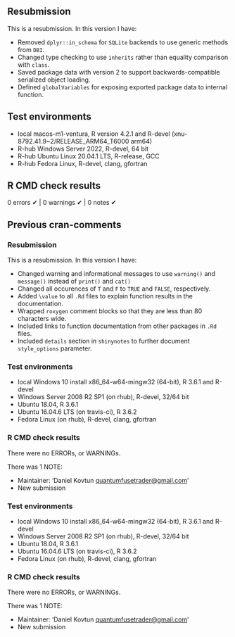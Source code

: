 ## Resubmission
This is a resubmission. In this version I have:

* Removed `dplyr::in_schema` for `SQLite` backends to use generic methods from `DBI`.
* Changed type checking to use `inherits` rather than equality comparison with `class`. 
* Saved package data with version 2 to support backwards-compatible serialized object loading.
* Defined `globalVariables` for exposing exported package data to internal function.

## Test environments
* local macos-m1-ventura, R version 4.2.1 and R-devel (xnu-8792.41.9~2/RELEASE_ARM64_T6000 arm64)
* R-hub Windows Server 2022, R-devel, 64 bit
* R-hub Ubuntu Linux 20.04.1 LTS, R-release, GCC
* R-hub Fedora Linux, R-devel, clang, gfortran

## R CMD check results
0 errors ✔ | 0 warnings ✔ | 0 notes ✔

## Previous cran-comments

### Resubmission
This is a resubmission. In this version I have:

* Changed warning and informational messages to use `warning()` and `message()` instead of `print()` and `cat()`
* Changed all occurences of `T` and `F` to `TRUE` and `FALSE`, respectively.
* Added `\value` to all `.Rd` files to explain function results in the documentation.
* Wrapped `roxygen` comment blocks so that they are less than 80 characters wide.
* Included links to function documentation from other packages in `.Rd` files.
* Included `details` section in `shinynotes` to further document `style_options` parameter.

### Test environments
* local Windows 10 install x86_64-w64-mingw32 (64-bit), R 3.6.1 and R-devel
* Windows Server 2008 R2 SP1 (on rhub), R-devel, 32/64 bit
* Ubuntu 18.04, R 3.6.1
* Ubuntu 16.04.6 LTS (on travis-ci), R 3.6.2
* Fedora Linux (on rhub), R-devel, clang, gfortran
 
### R CMD check results
There were no ERRORs, or WARNINGs.

There was 1 NOTE:
* Maintainer: ‘Daniel Kovtun <quantumfusetrader@gmail.com>’
* New submission

### Test environments
* local Windows 10 install x86_64-w64-mingw32 (64-bit), R 3.6.1 and R-devel
* Windows Server 2008 R2 SP1 (on rhub), R-devel, 32/64 bit
* Ubuntu 18.04, R 3.6.1
* Ubuntu 16.04.6 LTS (on travis-ci), R 3.6.2
* Fedora Linux (on rhub), R-devel, clang, gfortran
 
### R CMD check results
There were no ERRORs, or WARNINGs.

There was 1 NOTE:
* Maintainer: ‘Daniel Kovtun <quantumfusetrader@gmail.com>’
* New submission


